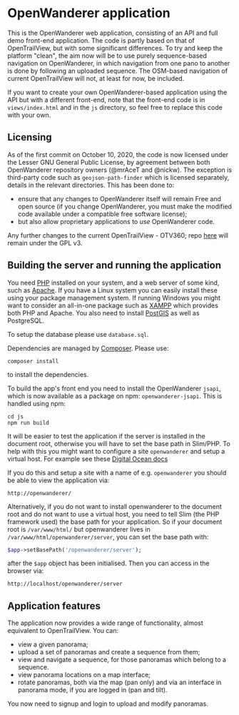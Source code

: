 OpenWanderer application 
========================

This is the OpenWanderer web application, consisting of an API and full demo front-end application. The code is partly based on that of OpenTrailView, but with some significant differences. To try and keep the platform "clean", the aim now will be to use purely sequence-based navigation on OpenWanderer, in which navigation from one pano to another is done by following an uploaded sequence. The OSM-based navigation of current OpenTrailView will not, at least for now, be included. 

If you want to create your own OpenWanderer-based application using the API but with a different front-end, note that the front-end code is in `views/index.html` and in the `js` directory, so feel free to replace this code with your own.

Licensing
---------

As of the first commit on October 10, 2020, the code is now licensed under the Lesser GNU General Public License, by agreement between both OpenWanderer repository owners (@mrAceT and @nickw). The exception is third-party code such as `geojson-path-finder` which is licensed separately, details in the relevant directories. This has been done to:

- ensure that any changes to OpenWanderer itself will remain Free and open source (if you change OpenWanderer, you must make the modified code available under a compatible free software license); 
- but also allow proprietary applications to *use* OpenWanderer code.

Any further changes to the current OpenTrailView - OTV360; repo [here](https://gitlab.com/nickw1/opentrailview) will remain under the GPL v3.

Building the server and running the application 
-----------------------------------------------

You need [PHP](https://php,net) installed on your system, and a web server of some kind, such as [Apache](https://apache.org). If you have a Linux system you can easily install these using your package management system. If running Windows you might want to consider an all-in-one package such as [XAMPP](https://www.apachefriends.org/download.html) which provides both PHP and Apache. You also need to install [PostGIS](https://postgis.net) as well as PostgreSQL.

To setup the database please use `database.sql`.

Dependencies are managed by [Composer](https://getcomposer.org). Please use:

`composer install`

to install the dependencies.

To build the app's front end you need to install the OpenWanderer `jsapi`, which is now available as a package on npm: `openwanderer-jsapi`. This is handled using npm: 

```
cd js
npm run build
```

It will be easier to test the application if the server is installed in the document root, otherwise you will have to set the base path in Slim/PHP. To help with this you might want to configure a site `openwanderer` and setup a virtual host. 
For example see these [Digital Ocean docs](https://www.digitalocean.com/community/tutorials/how-to-set-up-apache-virtual-hosts-on-ubuntu-18-04)

If you do this and setup a site with a name of e.g. `openwanderer` you should be able to view the application via:

`http://openwanderer/`

Alternatively, if you do not want to install openwanderer to the document root and do not want to use a virtual host, you need to tell Slim (the PHP framework used) the base path for your application. So if your document root is `/var/www/html/` but openwanderer lives in `/var/www/html/openwanderer/server`, you can set the base path with:

```php
$app->setBasePath('/openwanderer/server');
```
after the `$app` object has been initialised. Then you can access in the browser via:

`http://localhost/openwanderer/server`

Application features
--------------------

The application now provides a wide range of functionality, almost equivalent
to OpenTrailView. You can: 

- view a given panorama;
- upload a set of panoramas and create a sequence from them;
- view and navigate a sequence, for those panoramas which belong to a sequence.
- view panorama locations on a map interface; 
- rotate panoramas, both via the map (pan only) and via an interface in panorama mode, if you are logged in (pan and tilt).

You now need to signup and login to upload and modify panoramas.
